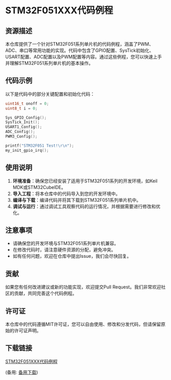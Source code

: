 # STM32F051XXX代码例程

## 资源描述

本仓库提供了一个针对STM32F051系列单片机的代码例程，涵盖了PWM、ADC、串口等常用功能的实现。代码中包含了GPIO配置、SysTick初始化、USART配置、ADC配置以及PWM配置等内容。通过这些例程，您可以快速上手并理解STM32F051系列单片机的基本操作。

## 代码示例

以下是代码中的部分关键配置和初始化代码：

```c
uint16_t onoff = 0;
uint8_t i = 0;

Sys_GPIO_Config();
SysTick_Init();
USART1_Config();
ADC_Config();
PWM3_Config();

printf("STM32F051 Test!\r\n");
my_init_gpio_irq();
```

## 使用说明

1. **环境准备**：确保您已经安装了适用于STM32F051系列的开发环境，如Keil MDK或STM32CubeIDE。
2. **导入工程**：将本仓库中的代码导入到您的开发环境中。
3. **编译与下载**：编译代码并将其下载到STM32F051系列单片机中。
4. **调试与运行**：通过调试工具观察代码的运行情况，并根据需要进行修改和优化。

## 注意事项

- 请确保您的开发环境与STM32F051系列单片机兼容。
- 在修改代码时，请注意硬件资源的分配，避免冲突。
- 如有任何问题，欢迎在仓库中提出Issue，我们会尽快回复。

## 贡献

如果您有任何改进建议或新的功能实现，欢迎提交Pull Request。我们非常欢迎社区的贡献，共同完善这个代码例程。

## 许可证

本仓库中的代码遵循MIT许可证，您可以自由使用、修改和分发代码，但请保留原始的许可证声明。

## 下载链接
[STM32F051XXX代码例程](https://pan.quark.cn/s/4e1299400f7d) 

(备用: [备用下载](https://pan.baidu.com/s/1Dml1YH_XEt5YIIbZENHzkA?pwd=1234))
